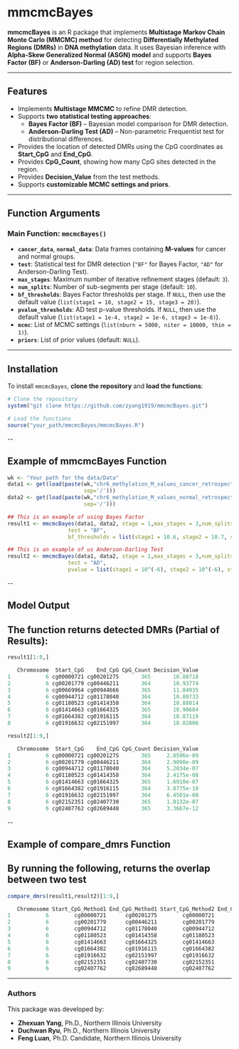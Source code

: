 # mmcmcBayes

**mmcmcBayes** is an R package that implements **Multistage Markov Chain Monte Carlo (MMCMC) method** for detecting **Differentially Methylated Regions (DMRs)** 
in **DNA methylation** data. It uses Bayesian inference with **Alpha-Skew Generalized Normal (ASGN) model** and supports **Bayes Factor (BF)** or **Anderson-Darling (AD) test** for region selection.

---

## Features
- Implements **Multistage MMCMC** to refine DMR detection.
- Supports **two statistical testing approaches**:
  - **Bayes Factor (BF)** – Bayesian model comparison for DMR detection.
  - **Anderson-Darling Test (AD)** – Non-parametric Frequentist test for distributional differences.
- Provides the location of detected DMRs using the CpG coordinates as **Start_CpG** and **End_CpG**.
- Provides **CpG_Count**, showing how many CpG sites detected in the region.
- Provides **Decision_Value** from the test methods. 
- Supports **customizable MCMC settings and priors**.

---

## Function Arguments

### **Main Function: `mmcmcBayes()`**
- **`cancer_data`**, **`normal_data`**: Data frames containing **M-values** for cancer and normal groups.
- **`test`**: Statistical test for DMR detection (`"BF"` for Bayes Factor, `"AD"` for Anderson-Darling Test).
- **`max_stages`**: Maximum number of iterative refinement stages (default: `3`).
- **`num_splits`**: Number of sub-segments per stage (default: `10`).
- **`bf_thresholds`**: Bayes Factor thresholds per stage. If `NULL`, then use the default value (`list(stage1 = 10, stage2 = 15, stage3 = 20)`).
- **`pvalue_thresholds`**: AD test p-value thresholds. If `NULL`, then use the default value (`list(stage1 = 1e-4, stage2 = 1e-6, stage3 = 1e-8)`).
- **`mcmc`**: List of MCMC settings (`list(nburn = 5000, niter = 10000, thin = 1)`).
- **`priors`**: List of prior values (default: `NULL`).

---

## Installation
To install `mmcmcBayes`, **clone the repository** and **load the functions**:

```r
# Clone the repository
system("git clone https://github.com/zyang1919/mmcmcBayes.git")

# Load the functions
source("your_path/mmcmcBayes/mmcmcBayes.R")
```

--

## Example of mmcmcBayes Function
```r
wk <- "Your path for the data/Data"
data1 <- get(load(paste(wk,"chr6_methylation_M_values_cancer_retrospective.RData", 
                        sep='/')))
data2 <- get(load(paste(wk,"chr6_methylation_M_values_normal_retrospective.RData", 
                        sep='/')))

## This is an example of using Bayes Factor
result1 <- mmcmcBayes(data1, data2, stage = 1,max_stages = 3,num_splits = 10,
                   test = "BF",
                   bf_thresholds = list(stage1 = 10.6, stage2 = 10.7, stage3 = 10.8))

## This is an example of us Anderson-Darling Test
result2 <- mmcmcBayes(data1, data2, stage = 1,max_stages = 3,num_splits = 10,
                   test = "AD",
                   pvalue = list(stage1 = 10^(-6), stage2 = 10^(-6), stage3 = 10^(-6)))
```

--

## Model Output
## The function returns detected DMRs (Partial of Results):
```r
result1[1:8,]

   Chromosome  Start_CpG    End_CpG CpG_Count Decision_Value
1           6 cg00000721 cg00201275       365       10.88718
2           6 cg00201779 cg00446211       364       10.93774
3           6 cg00669964 cg00944666       365       11.04935
4           6 cg00944712 cg01178040       364       10.80733
5           6 cg01180523 cg01414358       364       10.88814
6           6 cg01414663 cg01664325       365       10.90684
7           6 cg01664382 cg01916115       364       10.87119
8           6 cg01916632 cg02151997       364       10.82806

result2[1:9,]

   Chromosome  Start_CpG    End_CpG CpG_Count Decision_Value
1           6 cg00000721 cg00201275       365     2.8596e-09
2           6 cg00201779 cg00446211       364     2.9090e-09
3           6 cg00944712 cg01178040       364     5.2034e-07
4           6 cg01180523 cg01414358       364     2.4175e-08
5           6 cg01414663 cg01664325       365     1.6910e-07
6           6 cg01664382 cg01916115       364     3.8775e-10
7           6 cg01916632 cg02151997       364     6.4501e-08
8           6 cg02152351 cg02407730       365     1.0132e-07
9           6 cg02407762 cg02689448       365     3.3667e-12
```

--

## Example of compare_dmrs Function
## By running the following, returns the overlap between two test
```r
compare_dmrs(result1,result2)[1:9,]

   Chromosome Start_CpG_Method1 End_CpG_Method1 Start_CpG_Method2 End_CpG_Method2 Overlap_Percentage
1           6        cg00000721      cg00201275        cg00000721      cg00201275                100
2           6        cg00201779      cg00446211        cg00201779      cg00446211                100
3           6        cg00944712      cg01178040        cg00944712      cg01178040                100
4           6        cg01180523      cg01414358        cg01180523      cg01414358                100
5           6        cg01414663      cg01664325        cg01414663      cg01664325                100
6           6        cg01664382      cg01916115        cg01664382      cg01916115                100
7           6        cg01916632      cg02151997        cg01916632      cg02151997                100
8           6        cg02152351      cg02407730        cg02152351      cg02407730                100
9           6        cg02407762      cg02689448        cg02407762      cg02689448                100
```

---

### **Authors**
This package was developed by:

- **Zhexuan Yang**, Ph.D., Northern Illinois University   
- **Duchwan Ryu**, Ph.D., Northern Illinois University  
- **Feng Luan**, Ph.D. Candidate, Northern Illinois University

